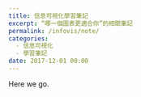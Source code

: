 ```yaml
---
title: 信息可視化學習筆記
excerpt: “哪一個圖表更適合你”的相關筆記
permalink: /infovis/note/
categories:
  - 信息可視化
  - 學習筆記
date: 2017-12-01 00:00
---
```


Here we go.

